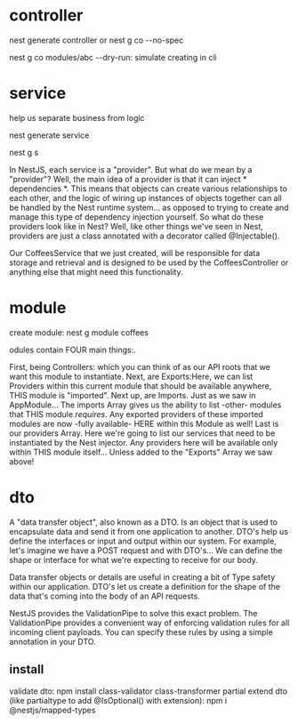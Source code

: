 # controller

nest generate controller
or
nest g co --no-spec

nest g co modules/abc
--dry-run: simulate creating in cli

# service
help us separate business from logic

nest generate service

nest g s


In NestJS, each service is a "provider". But what do we mean by a "provider"?
Well, the main idea of a provider is that it can inject * dependencies *.
This means that objects can create various relationships to each other, and the logic of wiring up instances of objects together can all be handled by the Nest runtime system...
as opposed to trying to create and manage this type of dependency injection yourself. So what do these providers look like in Nest?
Well, like other things we've seen in Nest, providers are just a class annotated with a decorator called @Injectable().

Our CoffeesService that we just created, will be responsible for data storage and retrieval and is designed to be used by the CoffeesController or anything else that might need this functionality.

# module
create module: nest g module coffees

odules contain FOUR main things:.

First, being Controllers: which you can think of as our API roots that we want this module
to instantiate.
Next, are Exports:Here, we can list Providers within this
current module that should be available anywhere, THIS module is "imported".
Next up, are Imports. Just as we saw in AppModule... The imports Array gives us the ability to list -other- modules that THIS module *requires*. Any exported providers of these imported modules are now -fully available- HERE within this Module as well!
Last is our providers Array. Here we're going to list our services that need to be instantiated by the Nest injector. Any providers here will be available only within THIS module itself... Unless added to the "Exports" Array we saw above!

# dto
A "data transfer object", also known as a DTO.
Is an object that is used to encapsulate data and send it from one application to another.
DTO's help us define the interfaces or input and output within our system.
For example, let's imagine we have a POST request and with DTO's...
We can define the shape or interface for what we're expecting to receive for our body.

Data transfer objects or details are useful in creating a bit of Type safety within our
application.
DTO's let us create a definition for the shape of the data that's coming into the body of an API requests.

NestJS provides the ValidationPipe to
solve this exact problem.
The ValidationPipe provides a convenient way
of enforcing validation rules for all
incoming client payloads.
You can specify these rules by using
a simple annotation in your DTO.


## install
validate dto: npm install class-validator class-transformer
partial extend dto (like partialtype to add @IsOptional() with extension): npm i @nestjs/mapped-types